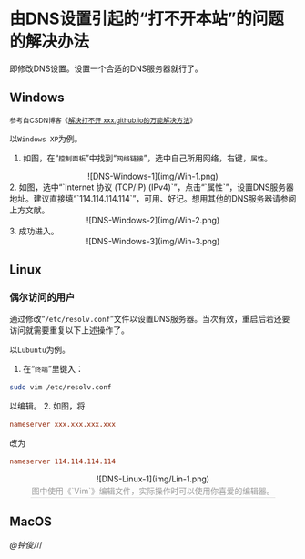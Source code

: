 # 由DNS设置引起的“打不开本站”的问题的解决办法

即修改DNS设置。设置一个合适的DNS服务器就行了。

## Windows

<small>参考自CSDN博客《[解决打不开 xxx.github.io的万能解决方法](https://blog.csdn.net/weixin_43769878/article/details/109217112)》</small>

以`Windows XP`为例。

1. 如图，在“`控制面板`”中找到“`网络链接`”，选中自己所用网络，右键，`属性`。
<center>
![DNS-Windows-1](img/Win-1.png)
</center>
2. 如图，选中“`Internet 协议 (TCP/IP) (IPv4)`”，点击“`属性`”，设置DNS服务器地址。建议直接填“`114.114.114.114`”，可用、好记。想用其他的DNS服务器请参阅上方文献。
<center>
![DNS-Windows-2](img/Win-2.png)
</center>
3. 成功进入。
<center>
![DNS-Windows-3](img/Win-3.png)
</center> 

## Linux

### 偶尔访问的用户

通过修改“`/etc/resolv.conf`”文件以设置DNS服务器。当次有效，重启后若还要访问就需要重复以下上述操作了。

以`Lubuntu`为例。

1. 在“`终端`”里键入：
``` bash
sudo vim /etc/resolv.conf
```
以编辑。
2. 如图，将
``` conf
nameserver xxx.xxx.xxx.xxx
```
改为
``` conf
nameserver 114.114.114.114
```
<center>
![DNS-Linux-1](img/Lin-1.png)
<br>
<div style="color:blue; border-bottom: 1px solid #d9d9d9;
display: inline-block; color: #999; padding: 2px;">
图中使用《`Vim`》编辑文件，实际操作时可以使用你喜爱的编辑器。
</div>
</center>

## MacOS

*@钟俊川*
